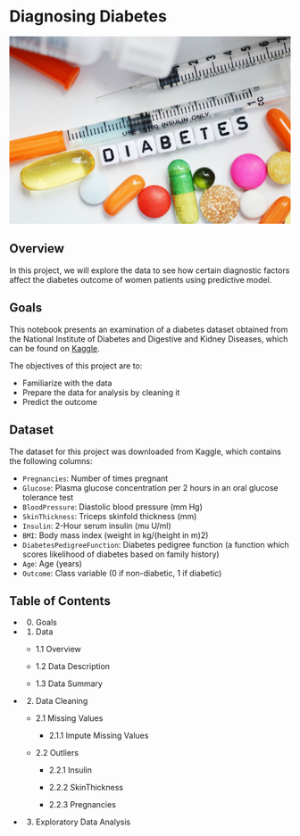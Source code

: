 # Diagnosing Diabetes

![](https://github.com/OluwakemiOretade/Python-Project-Diabetes-Prediction/blob/main/Description/diabetes-overview-1579871892.jpg)

## Overview

In this project, we will explore the data to see how certain diagnostic factors affect the diabetes outcome of women patients using predictive model.

## Goals

This notebook presents an examination of a diabetes dataset obtained from the National Institute of Diabetes and Digestive and Kidney Diseases, which can be found on [Kaggle](https://www.kaggle.com/uciml/pima-indians-diabetes-database).

The objectives of this project are to:

* Familiarize with the data
* Prepare the data for analysis by cleaning it
* Predict the outcome


## Dataset

The dataset for this project was downloaded from Kaggle, which contains the following columns:

- `Pregnancies`: Number of times pregnant
- `Glucose`: Plasma glucose concentration per 2 hours in an oral glucose tolerance test
- `BloodPressure`: Diastolic blood pressure (mm Hg)
- `SkinThickness`: Triceps skinfold thickness (mm)
- `Insulin`: 2-Hour serum insulin (mu U/ml)
- `BMI`: Body mass index (weight in kg/(height in m)2)
- `DiabetesPedigreeFunction`: Diabetes pedigree function (a function which scores likelihood of diabetes based on family history)
- `Age`: Age (years)
- `Outcome`: Class variable (0 if non-diabetic, 1 if diabetic)

## Table of Contents

- 0. Goals
- 1. Data
   
   - 1.1 Overview
   
   - 1.2 Data Description
   
   - 1.3 Data Summary

- 2. Data Cleaning

   - 2.1 Missing Values

       - 2.1.1 Impute Missing Values
   
   - 2.2 Outliers
   
       - 2.2.1 Insulin
      
       - 2.2.2 SkinThickness
      
       - 2.2.3 Pregnancies

- 3. Exploratory Data Analysis
